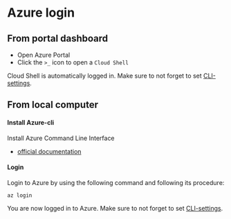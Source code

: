 # Azure login

## From portal dashboard
- Open Azure Portal
- Click the `>_` icon to open a `Cloud Shell`

Cloud Shell is automatically logged in.
Make sure to not forget to set [CLI-settings](CliSettings.md).

## From local computer

#### Install Azure-cli
Install Azure Command Line Interface
- [official documentation](https://docs.microsoft.com/en-us/cli/azure/install-azure-cli?view=azure-cli-latest)

#### Login
Login to Azure by using the following command and following its procedure:
```
az login
```
You are now logged in to Azure.
Make sure to not forget to set [CLI-settings](CliSettings.md).